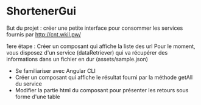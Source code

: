 # ShortenerGui
But du projet : créer une petite interface pour consommer les services fournis par http://cnt.wkil.pw/

1ere étape : Créer un composant qui affiche la liste des url
Pour le moment, vous disposez d'un service (dataRetriever) qui va récupérer des informations dans un fichier en dur (assets/sample.json)

* Se familiariser avec Angular CLI
* Créer un composant qui affiche le résultat fourni par la méthode getAll du service
* Modifier la partie html du composant pour présenter les retours sous forme d'une table
